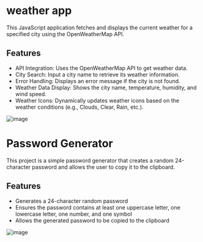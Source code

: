 # weather app
This JavaScript application fetches and displays the current weather for a specified city using the OpenWeatherMap API.

## Features
  - API Integration: Uses the OpenWeatherMap API to get weather data.
  - City Search: Input a city name to retrieve its weather information.
  - Error Handling: Displays an error message if the city is not found.
  - Weather Data Display: Shows the city name, temperature, humidity, and wind speed.
  - Weather Icons: Dynamically updates weather icons based on the weather conditions (e.g., Clouds, Clear, Rain, etc.).

![image](https://github.com/mohameddhanyyy/JavaScript-practice-projects/assets/130695667/a7b63e9e-0744-4b4a-8eb3-d0d7ad1af925)


# Password Generator
This project is a simple password generator that creates a random 24-character password and allows the user to copy it to the clipboard.

## Features
  - Generates a 24-character random password
  - Ensures the password contains at least one uppercase letter, one lowercase letter, one number, and one symbol
  - Allows the generated password to be copied to the clipboard

![image](https://github.com/mohameddhanyyy/JavaScript-practice-projects/assets/130695667/616f93af-234b-4f77-ae0f-e4b43b3afa8f)


